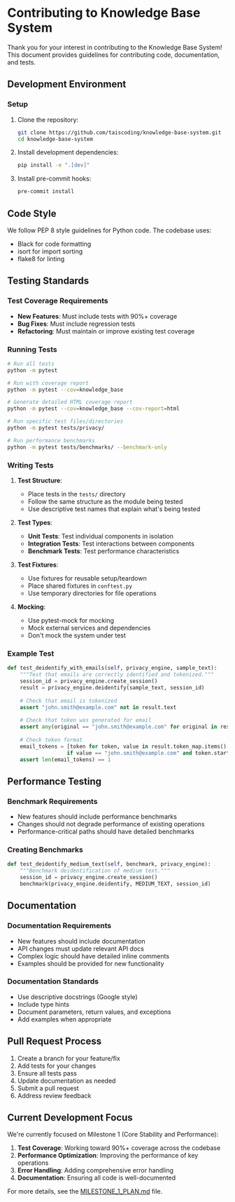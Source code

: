# Contributing to Knowledge Base System

Thank you for your interest in contributing to the Knowledge Base System! This document provides guidelines for contributing code, documentation, and tests.

## Development Environment

### Setup

1. Clone the repository:
   ```bash
   git clone https://github.com/taiscoding/knowledge-base-system.git
   cd knowledge-base-system
   ```

2. Install development dependencies:
   ```bash
   pip install -e ".[dev]"
   ```

3. Install pre-commit hooks:
   ```bash
   pre-commit install
   ```

## Code Style

We follow PEP 8 style guidelines for Python code. The codebase uses:

- Black for code formatting
- isort for import sorting
- flake8 for linting

## Testing Standards

### Test Coverage Requirements

- **New Features**: Must include tests with 90%+ coverage
- **Bug Fixes**: Must include regression tests
- **Refactoring**: Must maintain or improve existing test coverage

### Running Tests

```bash
# Run all tests
python -m pytest

# Run with coverage report
python -m pytest --cov=knowledge_base

# Generate detailed HTML coverage report
python -m pytest --cov=knowledge_base --cov-report=html

# Run specific test files/directories
python -m pytest tests/privacy/

# Run performance benchmarks
python -m pytest tests/benchmarks/ --benchmark-only
```

### Writing Tests

1. **Test Structure**:
   - Place tests in the `tests/` directory
   - Follow the same structure as the module being tested
   - Use descriptive test names that explain what's being tested

2. **Test Types**:
   - **Unit Tests**: Test individual components in isolation
   - **Integration Tests**: Test interactions between components
   - **Benchmark Tests**: Test performance characteristics

3. **Test Fixtures**:
   - Use fixtures for reusable setup/teardown
   - Place shared fixtures in `conftest.py`
   - Use temporary directories for file operations

4. **Mocking**:
   - Use pytest-mock for mocking
   - Mock external services and dependencies
   - Don't mock the system under test

### Example Test

```python
def test_deidentify_with_emails(self, privacy_engine, sample_text):
    """Test that emails are correctly identified and tokenized."""
    session_id = privacy_engine.create_session()
    result = privacy_engine.deidentify(sample_text, session_id)
    
    # Check that email is tokenized
    assert "john.smith@example.com" not in result.text
    
    # Check that token was generated for email
    assert any(original == "john.smith@example.com" for original in result.token_map.values())
    
    # Check token format
    email_tokens = [token for token, value in result.token_map.items() 
                   if value == "john.smith@example.com" and token.startswith("EMAIL")]
    assert len(email_tokens) == 1
```

## Performance Testing

### Benchmark Requirements

- New features should include performance benchmarks
- Changes should not degrade performance of existing operations
- Performance-critical paths should have detailed benchmarks

### Creating Benchmarks

```python
def test_deidentify_medium_text(self, benchmark, privacy_engine):
    """Benchmark deidentification of medium text."""
    session_id = privacy_engine.create_session()
    benchmark(privacy_engine.deidentify, MEDIUM_TEXT, session_id)
```

## Documentation

### Documentation Requirements

- New features should include documentation
- API changes must update relevant API docs
- Complex logic should have detailed inline comments
- Examples should be provided for new functionality

### Documentation Standards

- Use descriptive docstrings (Google style)
- Include type hints
- Document parameters, return values, and exceptions
- Add examples when appropriate

## Pull Request Process

1. Create a branch for your feature/fix
2. Add tests for your changes
3. Ensure all tests pass
4. Update documentation as needed
5. Submit a pull request
6. Address review feedback

## Current Development Focus

We're currently focused on Milestone 1 (Core Stability and Performance):

1. **Test Coverage**: Working toward 90%+ coverage across the codebase
2. **Performance Optimization**: Improving the performance of key operations
3. **Error Handling**: Adding comprehensive error handling
4. **Documentation**: Ensuring all code is well-documented

For more details, see the [MILESTONE_1_PLAN.md](../MILESTONE_1_PLAN.md) file. 